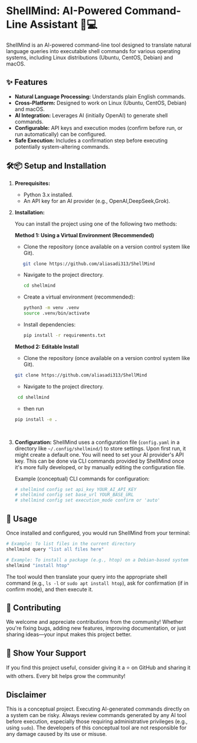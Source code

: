 # ShellMind: AI-Powered Command-Line Assistant 🧠💻

ShellMind is an AI-powered command-line tool designed to translate natural language queries into executable shell commands for various operating systems, including Linux distributions (Ubuntu, CentOS, Debian) and macOS.

## ✨ Features

*   **Natural Language Processing:** Understands plain English commands.
*   **Cross-Platform:** Designed to work on Linux (Ubuntu, CentOS, Debian) and macOS.
*   **AI Integration:** Leverages AI (initially OpenAI) to generate shell commands.
*   **Configurable:** API keys and execution modes (confirm before run, or run automatically) can be configured.
*   **Safe Execution:** Includes a confirmation step before executing potentially system-altering commands.


## 🛠️📦 Setup and Installation

1.  **Prerequisites:**
    *   Python 3.x installed.
    *   An API key for an AI provider (e.g., OpenAI,DeepSeek,Grok).

2.  **Installation:**
    
    You can install the project using one of the following two methods:
    
    **Method 1: Using a Virtual Environment (Recommended)**
    *   Clone the repository (once available on a version control system like Git).
     ```bash
        git clone https://github.com/aliasadi313/ShellMind 
     ```

    *   Navigate to the project directory.
        ```bash 
        cd shellmind 
        ```
    *   Create a virtual environment (recommended):
        ```bash
        python3 -m venv .venv
        source .venv/bin/activate 
        ```
    *   Install dependencies:
        ```bash
        pip install -r requirements.txt
        ```
    **Method 2: Editable Install**
    *   Clone the repository (once available on a version control system like Git). <br>
     ```bash 
     git clone https://github.com/aliasadi313/ShellMind 
     ```
    *   Navigate to the project directory.
    ```bash
     cd shellmind 
     ```
    *  then run 
    ```bash 
    pip install -e .
    ```

<br>

3.  **Configuration:**
    ShellMind uses a configuration file (`config.yaml` in a directory like `~/.config/shellmind/`) to store settings. Upon first run, it might create a default one.
    You will need to set your AI provider's API key. This can be done via CLI commands provided by ShellMind once it's more fully developed, or by manually editing the configuration file.

    Example (conceptual) CLI commands for configuration:
    ```bash
    # shellmind config set api_key YOUR_AI_API_KEY
    # shellmind config set base_url YOUR_BASE_URL
    # shellmind config set execution_mode confirm or 'auto'
    ```

## 🚀 Usage

Once installed and configured, you would run ShellMind from your terminal:

```bash
# Example: To list files in the current directory
shellmind query "list all files here"

# Example: To install a package (e.g., htop) on a Debian-based system
shellmind "install htop"
```

The tool would then translate your query into the appropriate shell command (e.g., `ls -l` or `sudo apt install htop`), ask for confirmation (if in confirm mode), and then execute it.



## 🤝 Contributing

We welcome and appreciate contributions from the community! Whether you're fixing bugs, adding new features, improving documentation, or just sharing ideas—your input makes this project better.

## 🌟 Show Your Support

If you find this project useful, consider giving it a ⭐ on GitHub and sharing it with others. Every bit helps grow the community!

## Disclaimer

This is a conceptual project. Executing AI-generated commands directly on a system can be risky. Always review commands generated by any AI tool before execution, especially those requiring administrative privileges (e.g., using `sudo`). The developers of this conceptual tool are not responsible for any damage caused by its use or misuse.
